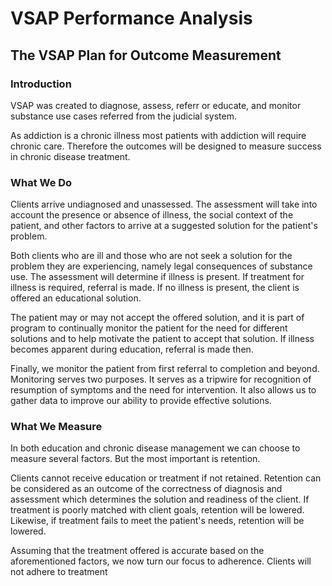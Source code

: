 # VSAP Performance Analysis

## The VSAP Plan for Outcome Measurement

### Introduction

VSAP was created to diagnose, assess, referr or educate, and monitor substance 
use cases referred from the judicial system.

As addiction is a chronic illness most patients with addiction will require 
chronic care. Therefore the outcomes will be designed to measure success in 
chronic disease treatment.


### What We Do

Clients arrive undiagnosed and unassessed. The assessment will take into 
account the presence or absence of illness, the social context of the patient, 
and other factors to arrive at a suggested solution for the patient's problem.

Both clients who are ill and those who are not seek a solution for 
the problem they are experiencing, namely legal consequences of 
substance use. The assessment will determine if illness is present. If treatment 
for illness is required, referral is made. If no illness is present, the client
is offered an educational solution.

The patient may or may not accept the offered solution, and it is part of 
program to continually monitor the patient for the need for different solutions
and to help motivate the patient to accept that solution. If illness becomes
apparent during education, referral is made then.

Finally, we monitor the patient from first referral to completion and beyond. 
Monitoring serves two purposes. It serves as a tripwire for recognition of resumption
of symptoms and the need for intervention. It also allows us to gather data
to improve our ability to provide effective solutions. 


### What We Measure

In both education and chronic disease management we can choose to measure 
several factors. But the most important is retention. 

Clients cannot receive education or treatment if not retained. Retention can 
be considered as an outcome of the correctness of diagnosis and assessment 
which determines the solution and readiness of the client. If treatment is 
poorly matched with client goals, retention will be lowered. Likewise, if 
treatment fails to meet the patient's needs, retention will be lowered.

Assuming that the treatment offered is accurate based on the aforementioned
factors, we now turn our focus to adherence. Clients will not adhere to treatment


